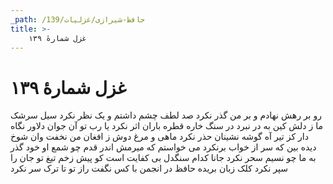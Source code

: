 ```yaml
---
_path: /حافظ-شیرازی/غزلیات/139
title: >-
    غزل شمارهٔ ۱۳۹
---
```

# غزل شمارهٔ ۱۳۹

رو بر رهش نهادم و بر من گذر نکرد
صد لطف چشم داشتم و یک نظر نکرد
سیل سرشک ما ز دلش کین به در نبرد
در سنگ خاره قطره باران اثر نکرد
یا رب تو آن جوان دلاور نگاه دار
کز تیر آه گوشه نشینان حذر نکرد
ماهی و مرغ دوش ز افغان من نخفت
وان شوخ دیده بین که سر از خواب برنکرد
می خواستم که میرمش اندر قدم چو شمع
او خود گذر به ما چو نسیم سحر نکرد
جانا کدام سنگدل بی کفایت است
کو پیش زخم تیغ تو جان را سپر نکرد
کلک زبان بریده حافظ در انجمن
با کس نگفت راز تو تا ترک سر نکرد
